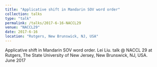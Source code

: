 ```yaml
---
title: "Applicative shift in Mandarin SOV word order"
collection: talks
type: "talk"
permalink: /talks/2017-6-16-NACCL29
venue: "NACCL29"
date: 2017-6-16
location: "Rutgers, New Brunswick, NJ, USA"
---
```


Applicative shift in Mandarin SOV word order. Lei Liu. talk @ NACCL 29 at Rutgers, The State University of New Jersey, New Brunswick, NJ, USA. June 2017
